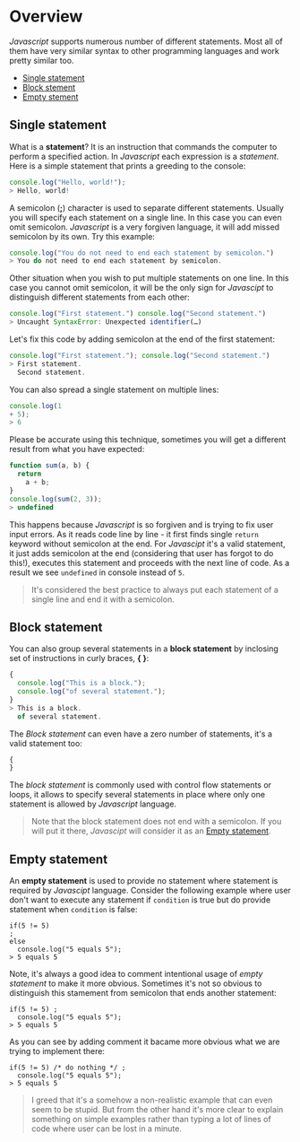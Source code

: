 # Overview

*Javascript* supports numerous number of different statements. Most all of them have very similar syntax to other programming languages and work pretty similar too.

* [Single statement](#single-statement)
* [Block stement](#block-statement)
* [Empty stement](#empty-statement)

## Single statement <a name="single-statement"></a>
What is a **statement**? It is an instruction that commands the computer to perform a specified action. In *Javascript* each expression is a *statement*. Here is a simple statement that prints a greeding to the console:
```javascript
console.log("Hello, world!");
> Hello, world!
```
A semicolon (**;**) character is used to separate different statements. Usually you will specify each statement on a single line. In this case you can even omit semicolon. *Javascript* is a very forgiven language, it will add missed semicolon by its own. 
Try this example:
```javascript
console.log("You do not need to end each statement by semicolon.")
> You do not need to end each statement by semicolon.
```

Other situation when you wish to put multiple statements on one line. In this case you cannot omit semicolon, it will be the only sign for *Javascipt* to distinguish different statements from each other:
```javascript
console.log("First statement.") console.log("Second statement.")
> Uncaught SyntaxError: Unexpected identifier(…)
```
Let's fix this code by adding semicolon at the end of the first statement:
```javascript
console.log("First statement."); console.log("Second statement.")
> First statement.
  Second statement.
```
You can also spread a single statement on multiple lines:
```javascript
console.log(1
+ 5);
> 6
```
Please be accurate using this technique, sometimes you will get a different result from what you have expected:
```javascript
function sum(a, b) {
  return 
    a + b;
}
console.log(sum(2, 3));  
> undefined
```
This happens because *Javascript* is so forgiven and is trying to fix user input errors. As it reads code line by line - it first finds single `return` keyword without semicolon at the end. For *Javascipt* it's a valid statement, it just adds semicolon at the end (considering that user has forgot to do this!), executes this statement and proceeds with the next line of code. As a result we see `undefined` in console instead of `5`.

> It's considered the best practice to always put each statement of a single line and end it with a semicolon.

## Block statement <a name="block-statement"></a>
You can also group several statements in a **block statement** by inclosing set of instructions in curly braces, **{ }**:
```javascript
{
  console.log("This is a block."); 
  console.log("of several statement.");
}
> This is a block.
  of several statement.
```
The *Block statement* can even have a zero number of statements, it's a valid statement too:
```javascript
{
}
```

The *block statement* is commonly used with control flow statements or loops, it allows to specify several statements in place where only one statement is allowed by *Javascript* language.

> Note that the block statement does not end with a semicolon. If you will put it there, *Javascipt* will consider it as an [Empty statement](#empty-statement).

## Empty statement <a name="empty-statement"></a>
An **empty statement** is used to provide no statement where statement is required by *Javascipt* language. Consider the following example where user don't want to execute any statement if `condition` is true but do provide statement when `condition` is false:
```javascipt
if(5 != 5) 
;
else 
  console.log("5 equals 5");
> 5 equals 5
```
Note, it's always a good idea to comment intentional usage of *empty statement* to make it more obvious. Sometimes it's not so obvious to distinguish this stamement from semicolon that ends another statement:
```javascipt
if(5 != 5) ;
  console.log("5 equals 5");
> 5 equals 5
```
As you can see by adding comment it bacame more obvious what we are trying to implement there:
```javascipt
if(5 != 5) /* do nothing */ ; 
  console.log("5 equals 5");
> 5 equals 5
```
> I greed that it's a somehow a non-realistic example that can even seem to be stupid. But from the other hand it's more clear to explain something on simple examples rather than typing a lot of lines of code where user can be lost in a minute.
